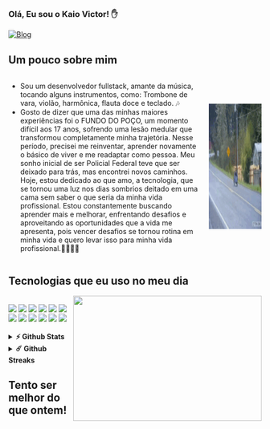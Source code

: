 ### Olá, Eu sou o Kaio Victor! ✋

[![Blog](https://img.shields.io/badge/LinkedIn-0077B5?style=for-the-badge&logo=linkedin&logoColor=white)](https://www.linkedin.com/in/kaio-victor-benicio-da-silva-61bb4a248/)

## Um pouco sobre mim

<div style="display: flex; align-items: center;">
  <div>
    <ul>
      <li>Sou um desenvolvedor fullstack, amante da música, tocando alguns instrumentos, como: Trombone de vara, violão, harmônica, flauta doce e teclado. 🎶</li>
      <li>Gosto de dizer que uma das minhas maiores experiências foi o FUNDO DO POÇO, um momento difícil aos 17 anos, sofrendo uma lesão medular que transformou completamente minha trajetória. Nesse período, precisei me reinventar, aprender novamente o básico de viver e me readaptar como pessoa. Meu sonho inicial de ser Policial Federal teve que ser deixado para trás, mas encontrei novos caminhos. Hoje, estou dedicado ao que amo, a tecnologia, que se tornou uma luz nos dias sombrios deitado em uma cama sem saber o que seria da minha vida profissional. Estou constantemente buscando aprender mais e melhorar, enfrentando desafios e aproveitando as oportunidades que a vida me apresenta, pois vencer desafios se tornou rotina em minha vida e quero levar isso para minha vida profissional.👨‍🦽💨🔱</li>
    </ul>
  </div>

  <div style="margin-left: 20px;">
    <img src="gifs/eukkk.gif" alt="Alt Text" height="250" width="1500">
  </div>
</div>

## Tecnologias que eu uso no meu dia

<img align="right" height="250" width="375" alt="" src="https://raw.githubusercontent.com/iampavangandhi/iampavangandhi/master/gifs/coder.gif" />
<div style="display: inline_block"><br/>
  <!-- Front-end -->
  <img aling="center" src="https://img.shields.io/badge/HTML5-E34F26?style=for-the-badge&logo=html5&logoColor=white"/>
  <img aling="center" src="https://img.shields.io/badge/CSS3-1572B6?style=for-the-badge&logo=css3&logoColor=white"/>
  <img aling="center" src="https://img.shields.io/badge/JavaScript-F7DF1E?style=for-the-badge&logo=javascript&logoColor=black"/>
  <img aling="center" src="https://img.shields.io/badge/React-20232A?style=for-the-badge&logo=react&logoColor=61DAFB"/>
  
  <!-- Back-end -->
  <img aling="center" src="https://img.shields.io/badge/Node.js-43853D?style=for-the-badge&logo=node.js&logoColor=white"/>
  <img aling="center" src="https://img.shields.io/badge/Express.js-404D59?style=for-the-badge"/>
  <img aling="center" src="https://img.shields.io/badge/Nest.js-E0234E?style=for-the-badge&logo=nestjs&logoColor=white"/>

  <!-- Banco de Dados -->
  <img aling="center" src="https://img.shields.io/badge/Prisma-1B222D?style=for-the-badge&logo=prisma&logoColor=white"/>
  <img aling="center" src="https://img.shields.io/badge/TypeScript-3178C6?style=for-the-badge&logo=typescript&logoColor=white"/>
  <img aling="center" src="https://img.shields.io/badge/MongoDB-4EA94B?style=for-the-badge&logo=mongodb&logoColor=white"/>
  <img aling="center" src="https://img.shields.io/badge/PostgreSQL-336791?style=for-the-badge&logo=postgresql&logoColor=white"/>

  <!-- Testes -->
  <img aling="center" src="https://img.shields.io/badge/Jest-C21325?style=for-the-badge&logo=jest&logoColor=white"/>
</div><br/>

<details>
  <summary><b>⚡ Github Stats</b></summary>

  <br />
  <img height="180em" src="https://github-readme-stats.vercel.app/api?username=Kess220&show_icons=true&hide_border=true&&count_private=true&include_all_commits=true" />
  <img height="180em" src="https://github-readme-stats.vercel.app/api/top-langs/?username=Kess220&exclude_repo=KNN-Image-Classification&show_icons=true&hide_border=true&layout=compact&langs_count=8"/>
</details>

<details>
  <summary><b>☄️ Github Streaks</b></summary>

  <br />
  <img height="180em" src="https://github-readme-streak-stats.herokuapp.com/?user=iampavangandhi&hide_border=true" />
</details>

## Tento ser melhor do que ontem!
